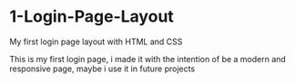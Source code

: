 # 1-Login-Page-Layout
My first login page layout with HTML and CSS

This is my first login page, i made it with the intention of be a modern and responsive page, maybe i use it in future projects
